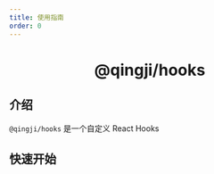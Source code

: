 ```yaml
---
title: 使用指南
order: 0
---
```


<div align="center">
<h1>@qingji/hooks</h1>
</div>

## 介绍

`@qingji/hooks` 是一个自定义 React Hooks

## 快速开始
